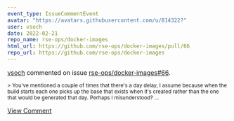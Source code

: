 ```yaml
---
event_type: IssueCommentEvent
avatar: "https://avatars.githubusercontent.com/u/814322?"
user: vsoch
date: 2022-02-21
repo_name: rse-ops/docker-images
html_url: https://github.com/rse-ops/docker-images/pull/66
repo_url: https://github.com/rse-ops/docker-images
---
```


<a href='https://github.com/vsoch' target='_blank'>vsoch</a> commented on issue <a href='https://github.com/rse-ops/docker-images/pull/66' target='_blank'>rse-ops/docker-images#66</a>.

<small>> You've mentioned a couple of times that there's a day delay, I assume because when the build starts each one picks up the base that exists when it's created rather than the one that would be generated that day. Perhaps I misunderstood?...</small>

<a href='https://github.com/rse-ops/docker-images/pull/66' target='_blank'>View Comment</a>